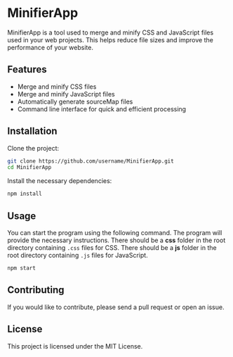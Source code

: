 # MinifierApp

MinifierApp is a tool used to merge and minify CSS and JavaScript files used in your web projects. This helps reduce file sizes and improve the performance of your website.

## Features

- Merge and minify CSS files
- Merge and minify JavaScript files
- Automatically generate sourceMap files
- Command line interface for quick and efficient processing

## Installation

Clone the project:

```bash
git clone https://github.com/username/MinifierApp.git
cd MinifierApp
```

Install the necessary dependencies:

```bash
npm install
```

## Usage

You can start the program using the following command. The program will provide the necessary instructions.
There should be a **css** folder in the root directory containing `.css` files for CSS.
There should be a **js** folder in the root directory containing `.js` files for JavaScript.

```bash
npm start
```

## Contributing

If you would like to contribute, please send a pull request or open an issue.

## License

This project is licensed under the MIT License.